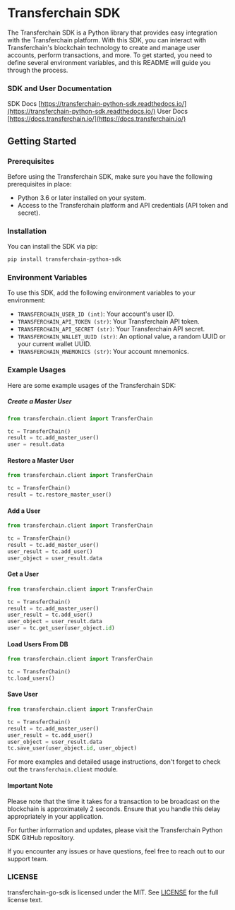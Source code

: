 # Transferchain SDK


The Transferchain SDK is a Python library that provides easy integration with the Transferchain platform. With this SDK, you can interact with Transferchain's blockchain technology to create and manage user accounts, perform transactions, and more. To get started, you need to define several environment variables, and this README will guide you through the process.


### SDK and User Documentation
SDK Docs [https://transferchain-python-sdk.readthedocs.io/](https://transferchain-python-sdk.readthedocs.io/)
User Docs [https://docs.transferchain.io/](https://docs.transferchain.io/)


## Getting Started

### Prerequisites

Before using the Transferchain SDK, make sure you have the following prerequisites in place:

- Python 3.6 or later installed on your system.
- Access to the Transferchain platform and API credentials (API token and secret).

### Installation

You can install the SDK via pip:

```bash
pip install transferchain-python-sdk
```
### Environment Variables
To use this SDK, add the following environment variables to your environment:

- `TRANSFERCHAIN_USER_ID (int)`: Your account's user ID.
- `TRANSFERCHAIN_API_TOKEN (str)`: Your Transferchain API token.
- `TRANSFERCHAIN_API_SECRET (str)`: Your Transferchain API secret.
- `TRANSFERCHAIN_WALLET_UUID (str)`: An optional value, a random UUID or your current wallet UUID.
- `TRANSFERCHAIN_MNEMONICS (str)`: Your account mnemonics.

### Example Usages
Here are some example usages of the Transferchain SDK:

##### Create a Master User
```python
from transferchain.client import TransferChain

tc = TransferChain()
result = tc.add_master_user()
user = result.data
```

#### Restore a Master User
```python
from transferchain.client import TransferChain

tc = TransferChain()
result = tc.restore_master_user()
```
#### Add a User
```python
from transferchain.client import TransferChain

tc = TransferChain()
result = tc.add_master_user()
user_result = tc.add_user()
user_object = user_result.data
```
#### Get a User
```python
from transferchain.client import TransferChain

tc = TransferChain()
result = tc.add_master_user()
user_result = tc.add_user()
user_object = user_result.data
user = tc.get_user(user_object.id)
```
#### Load Users From DB
```python
from transferchain.client import TransferChain

tc = TransferChain()
tc.load_users()
```
#### Save User
```python
from transferchain.client import TransferChain

tc = TransferChain()
result = tc.add_master_user()
user_result = tc.add_user()
user_object = user_result.data
tc.save_user(user_object.id, user_object)
```
For more examples and detailed usage instructions, don't forget to check out the `transferchain.client` module.

#### Important Note
Please note that the time it takes for a transaction to be broadcast on the blockchain is approximately 2 seconds. Ensure that you handle this delay appropriately in your application.

For further information and updates, please visit the Transferchain Python SDK GitHub repository.

If you encounter any issues or have questions, feel free to reach out to our support team.

### LICENSE
transferchain-go-sdk is licensed under the MIT. See [LICENSE](./LICENSE) for the full license text.
